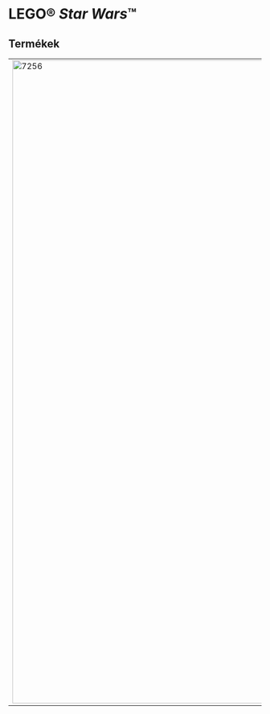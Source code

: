 <h1>LEGO® <i>Star Wars</i>™</h1>
<h2>Termékek</h2>
<table>
<tr>
<td rowspan="2"><img alt="7256" src="https://www.lego.com/cdn/product-assets/product.img.pri/7256_prod.jpg" width="1280"></td>
<td><b>7256 Jedi Starfighter™ és Keselyűdroid™</b></td>
</tr>
<tr>
<td>Anakin Skywalker a Jedi Starfighterét vezeti a szeparatista keselyűdroidok elleni ádáz űrcsatában. Csak az Erő mestere győzheti le ezeket a félelmetes ellenfeleket, de vajon Anakinban megvan-e minden a győzelemhez? Tartalmazza Anakin Skywalker.</td>
</tr>
</table>